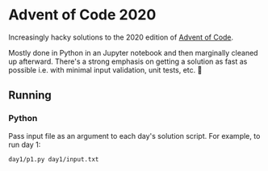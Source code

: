 # Advent of Code 2020

Increasingly hacky solutions to the 2020 edition of [Advent of Code](https://adventofcode.com).

Mostly done in Python in an Jupyter notebook and then marginally cleaned up afterward. There's a
strong emphasis on getting a solution as fast as possible i.e. with minimal input validation,
unit tests, etc. 🚢

## Running

### Python

Pass input file as an argument to each day's solution script. For example, to run day 1:

```sh
day1/p1.py day1/input.txt
```
